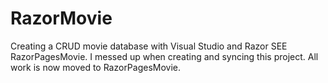 # RazorMovie
Creating a CRUD movie database with Visual Studio and Razor
SEE RazorPagesMovie.   I messed up when creating and syncing this project.  All work is now moved to RazorPagesMovie.
